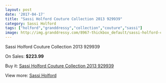 ```yaml
---
layout: post
date: '2017-04-17'
title: "Sassi Holford Couture Collection 2013 929939"
category: Sassi Holford
tags: ["holford","granddressy","collection","couture","sassi"]
image: http://img.granddressy.com/8967-thickbox_default/sassi-holford-couture-collection-2013-929939.jpg
---
```

Sassi Holford Couture Collection 2013 929939

On Sales: **$223.99**
<a href="https://www.granddressy.com/en/sassi-holford/8197-sassi-holford-couture-collection-2013-929939.html"><amp-img layout="responsive" width="600" height="600" src="//img.granddressy.com/8967-thickbox_default/sassi-holford-couture-collection-2013-929939.jpg" alt="Sassi Holford Couture Collection 2013 929939 0" /></a>

Buy it: [Sassi Holford Couture Collection 2013 929939](https://www.granddressy.com/en/sassi-holford/8197-sassi-holford-couture-collection-2013-929939.html "Sassi Holford Couture Collection 2013 929939")

View more: [Sassi Holford](https://www.granddressy.com/en/157-sassi-holford "Sassi Holford")